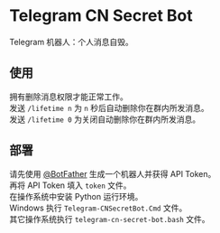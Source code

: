 # Telegram CN Secret Bot
Telegram 机器人：个人消息自毁。

## 使用
拥有删除消息权限才能正常工作。  
发送 `/lifetime n` 为 `n` 秒后自动删除你在群内所发消息。  
发送 `/lifetime 0` 为关闭自动删除你在群内所发消息。

## 部署
请先使用 [@BotFather](https://t.me/botfather) 生成一个机器人并获得 API Token。  
再将 API Token 填入 `token` 文件。  
在操作系统中安装 Python 运行环境。  
Windows 执行 `Telegram-CNSecretBot.Cmd` 文件。  
其它操作系统执行 `telegram-cn-secret-bot.bash` 文件。